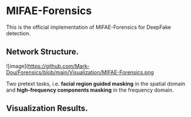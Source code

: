 # MIFAE-Forensics
This is the official implementation of MIFAE-Forensics for DeepFake detection.

## Network Structure.
![image](https://github.com/Mark-Dou/Forensics/blob/main/Visualization/MIFAE-Forensics.png

Two pretext tasks, i.e. **facial region guided masking** in the spatial domain and **high-frequency components masking** in the frequency domain.
## Visualization Results.

